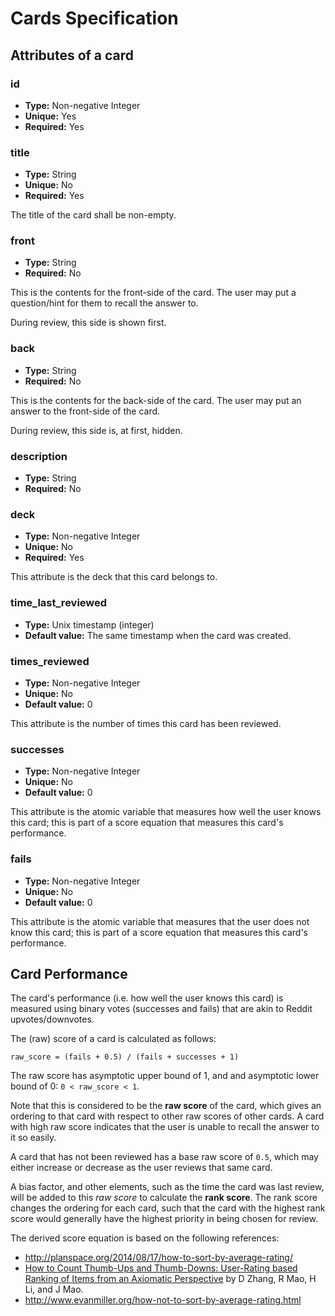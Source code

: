 Cards Specification
===================

## Attributes of a card

### id

- **Type:** Non-negative Integer
- **Unique:** Yes
- **Required:** Yes

### title

- **Type:** String
- **Unique:** No
- **Required:** Yes

The title of the card shall be non-empty.

### front

- **Type:** String
- **Required:** No

This is the contents for the front-side of the card. The user may put a question/hint for them to recall the answer to.

During review, this side is shown first.

### back

- **Type:** String
- **Required:** No

This is the contents for the back-side of the card. The user may put an answer to the front-side of the card.

During review, this side is, at first, hidden.

### description

- **Type:** String
- **Required:** No

### deck

- **Type:** Non-negative Integer
- **Unique:** No
- **Required:** Yes

This attribute is the deck that this card belongs to.

### time_last_reviewed

- **Type:** Unix timestamp (integer)
- **Default value:** The same timestamp when the card was created.

### times_reviewed

- **Type:** Non-negative Integer
- **Unique:** No
- **Default value:** 0

This attribute is the number of times this card has been reviewed.

### successes 

- **Type:** Non-negative Integer
- **Unique:** No
- **Default value:** 0

This attribute is the atomic variable that measures how well the user knows this card; this is part of a score equation that measures this card's performance.

### fails 

- **Type:** Non-negative Integer
- **Unique:** No
- **Default value:** 0

This attribute is the atomic variable that measures that the user does not know this card; this is part of a score equation that measures this card's performance.


## Card Performance

The card's performance (i.e. how well the user knows this card) is measured using binary votes (successes and fails) that are akin to Reddit upvotes/downvotes.


The (raw) score of a card is calculated as follows:

```
raw_score = (fails + 0.5) / (fails + successes + 1)
```

The raw score has asymptotic upper bound of 1, and and asymptotic lower bound of 0: `0 < raw_score < 1`.

Note that this is considered to be the **raw score** of the card, which gives an ordering to that card with respect to other raw scores of other cards. A card with high raw score indicates that the user is unable to recall the answer to it so easily.

A card that has not been reviewed has a base raw score of `0.5`, which may either increase or decrease as the user reviews that same card.

A bias factor, and other elements, such as the time the card was last review, will be added to this *raw score* to calculate the **rank score**. The rank score changes the ordering for each card, such that the card with the highest rank score would generally have the highest priority in being chosen for review.

The derived score equation is based on the following references:

- http://planspace.org/2014/08/17/how-to-sort-by-average-rating/
- [How to Count Thumb-Ups and Thumb-Downs: User-Rating based Ranking of Items from an Axiomatic Perspective](http://www.dcs.bbk.ac.uk/~dell/publications/dellzhang_ictir2011.pdf) by D Zhang, R Mao, H Li, and J Mao.
- http://www.evanmiller.org/how-not-to-sort-by-average-rating.html

